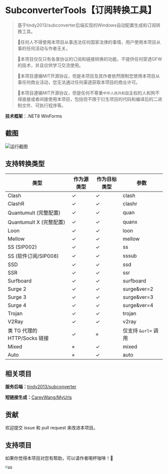 ﻿# SubconverterTools【订阅转换工具】

> 基于tindy2013/subconverter后端实现的Windows自动配置生成和订阅转换工具。
>
> 📌任何人不得使用本项目从事违法任何国家法律的事情，用户使用本项目从事的任何活动与作者无关。
>
> 📌本项目仅仅只有各类协议的订阅和链接转换的功能，不提供任何穿透GFW的技术，并且仅供学习交流使用。
>
> 📌本项目遵循MIT开源协议，但是本项目及其作者依然限制您使用本项目从事任何商业活动，您无法通过任何渠道获取本项目的商业许可。
>
> 📌本项目遵循MIT开源协议，但是任何不尊重`中华人民共和国`主权的人和狗不得直接或者间接使用本项目，包括但不限于衍生项目的代码和编译后的二进制文件、可执行程序等。

**技术框架**：.NET8 WinForms



## 截图

![运行截图](https://image-markdown-s3.zerodeng.net/2024/09/e2bba8ab8f647dcccb8a1e04365d54b4.png)



## 支持转换类型

| 类型                         | 作为源类型 | 作为目标类型 | 参数                |
| ---------------------------- | ---------- | ------------ | ------------------- |
| Clash                        | ✓          | ✓            | clash               |
| ClashR                       | ✓          | ✓            | clashr              |
| Quantumult (完整配置)        | ✓          | ✓            | quan                |
| Quantumult X (完整配置)      | ✓          | ✓            | quanx               |
| Loon                         | ✓          | ✓            | loon                |
| Mellow                       | ✓          | ✓            | mellow              |
| SS (SIP002)                  | ✓          | ✓            | ss                  |
| SS (软件订阅/SIP008)         | ✓          | ✓            | sssub               |
| SSD                          | ✓          | ✓            | ssd                 |
| SSR                          | ✓          | ✓            | ssr                 |
| Surfboard                    | ✓          | ✓            | surfboard           |
| Surge 2                      | ✓          | ✓            | surge&ver=2         |
| Surge 3                      | ✓          | ✓            | surge&ver=3         |
| Surge 4                      | ✓          | ✓            | surge&ver=4         |
| Trojan                       | ✓          | ✓            | trojan              |
| V2Ray                        | ✓          | ✓            | v2ray               |
| 类 TG 代理的 HTTP/Socks 链接 | ✓          | ×            | 仅支持 `&url=` 调用 |
| Mixed                        | ×          | ✓            | mixed               |
| Auto                         | ×          | ✓            | auto                |



## 相关项目

**服务后端：**[tindy2013/subconverter](https://github.com/tindy2013/subconverter)

**短链接生成：**[CareyWang/MyUrls](https://github.com/CareyWang/MyUrls)



## 贡献

欢迎提交 issue 和 pull request 来改进本项目。



## 支持项目

如果你觉得本项目对您有帮助，可以请作者喝杯咖啡！🎉

 [<img src="https://image-markdown-s3.zerodeng.net/2024/06/2f286ca99768c54ec0495347904fe31b.jpg" alt="支持" style="zoom:50%;" />](https://image-markdown-s3.zerodeng.net/2024/06/2f286ca99768c54ec0495347904fe31b.jpg)
